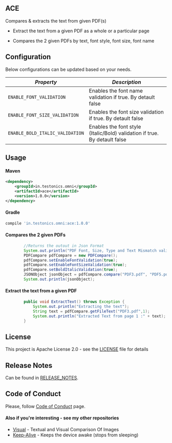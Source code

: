 ## ACE
Compares & extracts the text from given PDF(s)

*   Extract the text from a given PDF as a whole or a particular page

*   Compares the 2 given PDFs by text, font style, font size, font name

## Configuration
Below configurations can be updated based on your needs.

| *Property* | *Description*                                                             |
| --- |---------------------------------------------------------------------------|
| `ENABLE_FONT_VALIDATION` | Enables the font name validation if true. By detault false                |
| `ENABLE_FONT_SIZE_VALIDATION` | Enables the font size validation if true. By detault false                |
| `ENABLE_BOLD_ITALIC_VALIDATION` | Enables the font style (Italic/Bold) validation if true. By detault false |

## Usage

#### Maven
```xml
<dependency>
    <groupId>in.testonics.omni</groupId>
    <artifactId>ace</artifactId>
    <version>1.0.0</version>
</dependency>
```
#### Gradle
```groovy
compile 'in.testonics.omni:ace:1.0.0'
```

#### Compares the 2 given PDFs
```java
        //Returns the outout in Json Format
        System.out.println("PDF Font, Size, Type and Text Mismatch validation");
        PDFCompare pdfCompare = new PDFCompare();
        pdfCompare.setEnableFontValidation(true);
        pdfCompare.setEnableFontSizeValidation(true);
        pdfCompare.setBoldItalicValidation(true);
        JSONObject jsonObject = pdfCompare.compare("PDF3.pdf", "PDF5.pdf", 1);
        System.out.println(jsonObject);
```

#### Extract the text from a given PDF
```java
        public void ExtractText() throws Exception {
            System.out.println("Extracting the text");
            String text = pdfCompare.getFileText("PDF3.pdf",1);
            System.out.println("Extracted Text from page 1 :" + text);
        }
```


## License
This project is Apache License 2.0 - see the [LICENSE](LICENSE) file for details

## Release Notes

Can be found in [RELEASE_NOTES](RELEASE_NOTES.md).

## Code of Conduct
Please, follow [Code of Conduct](CODE_OF_CONDUCT.md) page.

#### Also if you're interesting - see my other repositories
*   [Visual](https://github.com/testoncis/visual) - Textual and Visual Comparison Of Images
*   [Keep-Alive](https://github.com/testoncis/keepalive) - Keeps the device awake (stops from sleeping) 
